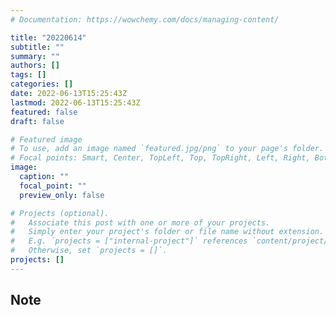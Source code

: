 ```yaml
---
# Documentation: https://wowchemy.com/docs/managing-content/

title: "20220614"
subtitle: ""
summary: ""
authors: []
tags: []
categories: []
date: 2022-06-13T15:25:43Z
lastmod: 2022-06-13T15:25:43Z
featured: false
draft: false

# Featured image
# To use, add an image named `featured.jpg/png` to your page's folder.
# Focal points: Smart, Center, TopLeft, Top, TopRight, Left, Right, BottomLeft, Bottom, BottomRight.
image:
  caption: ""
  focal_point: ""
  preview_only: false

# Projects (optional).
#   Associate this post with one or more of your projects.
#   Simply enter your project's folder or file name without extension.
#   E.g. `projects = ["internal-project"]` references `content/project/deep-learning/index.md`.
#   Otherwise, set `projects = []`.
projects: []
---
```


## Note


